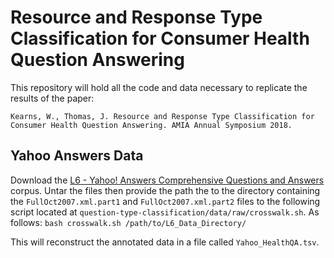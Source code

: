 # Resource and Response Type Classification for Consumer Health Question Answering

This repository will hold all the code and data necessary to replicate the results of the paper:

```Kearns, W., Thomas, J. Resource and Response Type Classification for Consumer Health Question Answering. AMIA Annual Symposium 2018.```

## Yahoo Answers Data

Download the [L6 - Yahoo! Answers Comprehensive Questions and Answers](webscope.sandbox.yahoo.com) corpus. Untar the files then provide the path the to the directory containing the `FullOct2007.xml.part1` and `FullOct2007.xml.part2` files to the following script located at `question-type-classification/data/raw/crosswalk.sh`. As follows:
`bash crosswalk.sh /path/to/L6_Data_Directory/`

This will reconstruct the annotated data in a file called `Yahoo_HealthQA.tsv`.

